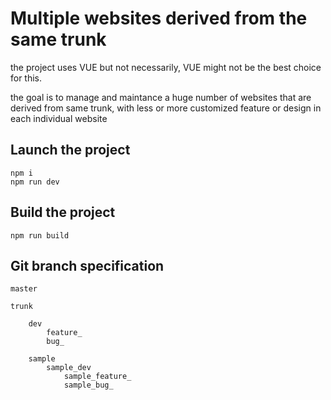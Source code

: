 # Multiple websites derived from the same trunk

the project uses VUE but not necessarily, VUE might not be the best choice for this.

the goal is to manage and maintance a huge number of websites that are derived from same trunk, with less or more customized feature or design in each individual website

## Launch the project

```
npm i
npm run dev
```

## Build the project

```
npm run build
```

## Git branch specification

```
master

trunk

    dev
        feature_
        bug_

    sample
        sample_dev
            sample_feature_
            sample_bug_
```
